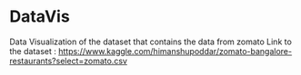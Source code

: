 # DataVis
Data Visualization of the dataset that contains the data from zomato
Link to the dataset : https://www.kaggle.com/himanshupoddar/zomato-bangalore-restaurants?select=zomato.csv
